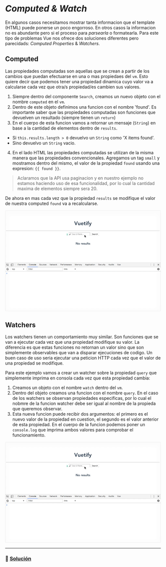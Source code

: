 # *Computed & Watch*

En algunos casos necesitamos mostrar tanta informacion que el template (HTML) puede ponerse un poco engorroso. En otros casos la informacion no es abundante pero si el proceso para *parsearla* o formatearla. Para este tipo de problemas Vue nos ofrece dos soluciones diferentes pero parecidads: *Computed Properties* & *Watchers*.

## Computed

Las propiedades computadas son aquellas que se crean a partir de los cambios que puedan efectuarse en una o mas propiedaes del `vm`. Esto quiere decir que podemos tener una propiedad dinamica cuyo valor va a calcularse cada vez que otra/s propiedad/es cambien sus valores.

1. Siempre dentro del componente `Search`, creamos un nuevo objeto con el nombre `computed` en el `vm`.
2. Dentro de este objeto definimos una funcion con el nombre 'found'. Es importante saber que las propiedades computadas son funciones que devuelven un resultado (siempre tienen un `return`)
3. En el cuerpo de esta funcion vamos a retornar un mensaje (`String`) en base a la cantidad de elementos dentro de `results`.
  * Si `this.results.length > 0` devuelvo un `String` como 'X items found'.
  * Sino devuelvo un `String` vacio.
4. En el lado HTML las propiedades computadas se utilizan de la misma manera que las propiedades convencionales. Agregamos un tag `small` y mostramos dentro del mismo, el valor de la propiedad `found` usando una expresion: `{{ found }}`.

> Aclaramos que la API usa paginacion y en nuestro ejemplo no estamos haciendo uso de esa funcionalidad, por lo cual la cantidad maxima de elementos siempre sera 20.

De ahora en mas cada vez que la propiedad `results` se modifique el valor de nuestra computed `found` va a recalcularse.

![12b](../img/12b.gif)

## Watchers

Los watchers tienen un comportamiento muy similar. Son funciones que se van a ejecutar cada vez que una propiedad modifique su valor. La diferencia es que estas funciones no retornan un valor sino que son simplemente observables que van a disparar ejecuciones de codigo. Un buen caso de uso seria ejecutar una peticion HTTP cada vez que el valor de una propiedad se modifique.

Para este ejemplo vamos a crear un watcher sobre la propiedad `query` que simplemente imprima en consola cada vez que esta propiedad cambia:

1. Creamos un objeto con el nombre `watch` dentro del `vm`.
2. Dentro del objeto creamos una funcion con el nombre `query`. En el caso de los watchers se observan propiedades especificas, por lo cual el nobmre de la funcion watcher debe ser igual al nombre de la propieda que queremos observar.
3. Esta nueva funcion puede recibir dos argumentos: el primero es el nuevo valor de la propiedad en cuestion, el segundo es el valor anterior de esta propiedad. En el cuerpo de la funcion podemos poner un `console.log` que imprima ambos valores para comprobar el funcionamiento.

![12b](../img/12b.gif)

___
### 📝 [Solución](https://github.com/ianaya89/workshop-vuejs/blob/master/hints/12.md)
